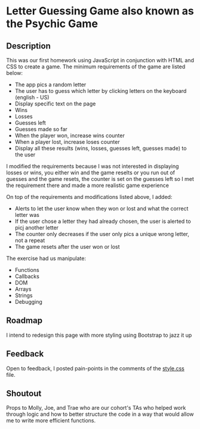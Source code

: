 # Letter Guessing Game also known as the Psychic Game

## Description
This was our first homework using JavaScript in conjunction with HTML and CSS to create a game. The minimum requirements of the game are listed below:
* The app pics a random letter
* The user has to guess which letter by clicking letters on the keyboard (english - US)
* Display specific text on the page 
* Wins
* Losses
* Guesses left
* Guesses made so far
* When the player won, increase wins counter
* When a player lost, increase loses counter
* Display all these results (wins, losses, guesses left, guesses made) to the user

I modified the requirements because I was not interested in displaying losses or wins, you either win and the game reselts or you run out of guesses and the game resets, the counter is set on the guesses left so I met the requirement there and made a more realistic game experience

On top of the requirements and modifications listed above, I added:
* Alerts to let the user know when they won or lost and what the correct letter was
* If the user chose a letter they had already chosen, the user is alerted to picj another letter
* The counter only decreases if the user only pics a unique wrong letter, not a repeat
* The game resets after the user won or lost

The exercise had us manipulate:
* Functions
* Callbacks
* DOM
* Arrays
* Strings
* Debugging

## Roadmap
I intend to redesign this page with more styling using Bootstrap to jazz it up

## Feedback
Open to feedback, I posted pain-points in the comments of the <a href="https://github.com/bretgithub/basic-portfolio/blob/master/assets/css/style.css">style.css</a> file. 

## Shoutout
Props to Molly, Joe, and Trae who are our cohort's TAs who helped work through logic and how to better structure the code in a way that would allow me to write more efficient functions. 
